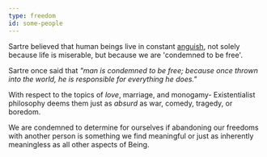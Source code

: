 ```yaml
---
type: freedom
id: some-people
---
```


Sartre believed that human beings live in constant <a target="_blank" href="https://en.wikipedia.org/wiki/Anguish#:~:text=Anguish%20is%20also%20a%20term,zero%20absolutes%20(existential%20despair).">anguish</a>, not solely because life is miserable, but because we are 'condemned to be free'.

Sartre once said that _"man is condemned to be free; because once thrown into the world, he is responsible for everything he does."_

With respect to the topics of _love_, marriage, and monogamy- Existentialist philosophy deems them just as _absurd_ as war, comedy, tragedy, or boredom. 

We are condemned to determine for ourselves if abandoning our freedoms with another person is something we find meaningful or just as inherently meaningless as all other aspects of Being.